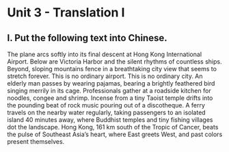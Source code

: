 # Unit 3 - Translation I

## I. Put the following text into Chinese.

The plane arcs softly into its final descent at Hong Kong International Airport. Below are Victoria Harbor and the silent rhythms of countless ships. Beyond, sloping mountains fence in a breathtaking city view that seems to stretch forever. This is no ordinary airport. This is no ordinary city. An elderly man passes by wearing pajamas, bearing a brightly feathered bird singing merrily in its cage. Professionals gather at a roadside kitchen for noodles, congee and shrimp. Incense from a tiny Taoist temple drifts into the pounding beat of rock music pouring out of a discotheque. A ferry travels on the nearby water regularly, taking passengers to an isolated island 40 minutes away, where Buddhist temples and tiny fishing villages dot the landscape. Hong Kong, 161 km south of the Tropic of Cancer, beats the pulse of Southeast Asia’s heart, where East greets West, and past colors present themselves.